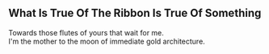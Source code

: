 What Is True Of The Ribbon Is True Of Something
-----------------------------------------------
Towards those flutes of yours that wait for me.  
I'm the mother to the moon of immediate gold architecture.  
